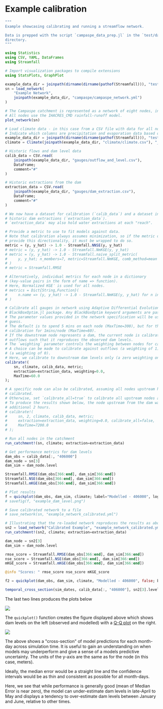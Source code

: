 # Example calibration


```julia
"""
Example showcasing calibrating and running a streamflow network.

Data is prepped with the script `campaspe_data_prep.jl` in the `test/data/campaspe`
directory.
"""

using Statistics
using CSV, YAML, DataFrames
using Streamfall

# Import visualization packages to compile extensions
using StatsPlots, GraphPlot

example_data_dir = joinpath(dirname(dirname(pathof(Streamfall))), "test/data")
sn = load_network(
    "Example Network", 
    joinpath(example_data_dir, "campaspe/campaspe_network.yml")
)

# The Campaspe catchment is represented as a network of eight nodes, including one dam.
# All nodes use the IHACRES_CMD rainfall-runoff model.
plot_network(sn)

# Load climate data - in this case from a CSV file with data for all nodes.
# Indicate which columns are precipitation and evaporation data based on partial identifiers
example_data_dir = joinpath(dirname(dirname(pathof(Streamfall))), "test/data/campaspe")
climate = Climate(joinpath(example_data_dir, "climate/climate.csv"), "_rain", "_evap")

# Historic flows and dam level data
calib_data = CSV.read(
    joinpath(example_data_dir, "gauges/outflow_and_level.csv"),
    DataFrame;
    comment="#"
)

# Historic extractions from the dam
extraction_data = CSV.read(
    joinpath(example_data_dir, "gauges/dam_extraction.csv"), 
    DataFrame; 
    comment="#"
)

# We now have a dataset for calibration (`calib_data`) and a dataset indicating the
# historic dam extractions (`extraction_data`).
# `extraction_data` may also hold water extractions at each "reach".

# Provide a metric to use to fit models against data.
# Note that calibration always assumes minimization, so if the metric does not
# provide this directionality, it must be wrapped to do so.
metric = (y, y_hat) -> 1.0 - Streamfall.NNSE(y, y_hat)
# metric = (y, y_hat) -> 1.0 - Streamfall.NmKGE(y, y_hat)
# metric = (y, y_hat) -> 1.0 - Streamfall.naive_split_metric(
#     y, y_hat; n_members=7, metric=Streamfall.NmKGE, comb_method=mean
# )
# metric = Streamfall.RMSE

# Alternatively, individual metrics for each node in a dictionary
# (key-value pairs in the form of name => function).
# Here, Normalized KGE′ is used for all nodes.
# metrics = Dict{String,Function}(
#     n.name => (y, y_hat) -> 1.0 - Streamfall.NmKGE(y, y_hat) for n in sn
# )

# Calibrate all gauges in network using Adaptive Differential Evolution with the
# BlackBoxOptim.jl package. Any BlackBoxOptim keyword arguments are passed through.
# The parameter values provided in the network specification will be used as the initial
# guess.
# The default is to spend 5 mins on each node (MaxTime=300), but for this example we run
# calibration for 1mins/node (MaxTime=60).
# If the downstream node represents a dam, the current node is calibrated by fitting the
# outflows such that it reproduces the observed dam levels.
# The `weighting` parameter controls the weighting between nodes for calibration.
# A choice can be made to calibrate against outflows (a weighting of 1) or dam levels
# (a weighting of 0).
# Here, we calibrate to downstream dam levels only (a zero weighting on node outflows)
calibrate!(
    sn, climate, calib_data, metric;
    extraction=extraction_data, weighting=0.0,
    MaxTime=60.0
);

# A specific node can also be calibrated, assuming all nodes upstream have already been 
# calibrated.
# Otherwise, set `calibrate_all=true` to calibrate all upstream nodes as well.
# To produce the results shown below, the node upstream from the dam was calibrated an
# additional 2 hours.
# calibrate!(
#     sn, 2, climate, calib_data, metric;
#     extraction=extraction_data, weighting=0.0, calibrate_all=false,
#     MaxTime=7200.0
# );

# Run all nodes in the catchment
run_catchment!(sn, climate; extraction=extraction_data)

# Get performance metrics for dam levels
dam_obs = calib_data[:, "406000"]
dam_node = sn[3]
dam_sim = dam_node.level

Streamfall.RMSE(dam_obs[366:end], dam_sim[366:end])
Streamfall.NSE(dam_obs[366:end], dam_sim[366:end])
Streamfall.mKGE(dam_obs[366:end], dam_sim[366:end])

# Plot results
f = quickplot(dam_obs, dam_sim, climate; label="Modelled - 406000", log=false, burn_in=366)
# savefig(f, "example_dam_level.png")

# Save calibrated network to a file
# save_network(sn, "example_network_calibrated.yml")

# Illustrating that the re-loaded network reproduces the results as above
sn2 = load_network("Calibrated Example", "example_network_calibrated.yml")
run_catchment!(sn2, climate; extraction=extraction_data)

dam_node = sn2[3]
dam_sim = dam_node.level

rmse_score = Streamfall.RMSE(dam_obs[366:end], dam_sim[366:end])
nse_score = Streamfall.NSE(dam_obs[366:end], dam_sim[366:end])
mKGE_score = Streamfall.mKGE(dam_obs[366:end], dam_sim[366:end])

@info "Scores: " rmse_score nse_score mKGE_score

f2 = quickplot(dam_obs, dam_sim, climate, "Modelled - 406000", false; burn_in=366)

temporal_cross_section(sim_dates, calib_data[:, "406000"], sn2[3].level)
```

The last two lines produces the plots below

![](../assets/calibrated_example.png)

The `quickplot()` function creates the figure displayed above which shows dam levels on the
left (observed and modelled) with a [Q-Q plot](https://en.wikipedia.org/wiki/Q%E2%80%93Q_plot)
on the right.

![](../assets/temporal_xsection_historic_calibrated.png)

The above shows a "cross-section" of model predictions for each month-day across simulation
time. It is useful to gain an understanding on when models may underperform and give a
sense of a models predictive uncertainty. The units of the y-axis are the same as for the
node (in this case, meters).

Ideally, the median error would be a straight line and the confidence intervals would
be as thin and consistent as possible for all month-days.

Here, we see that while performance is generally good (mean of Median Error is near zero),
the model can under-estimate dam levels in late-April to May and displays a tendency to
over-estimate dam levels between January and June, relative to other times.
